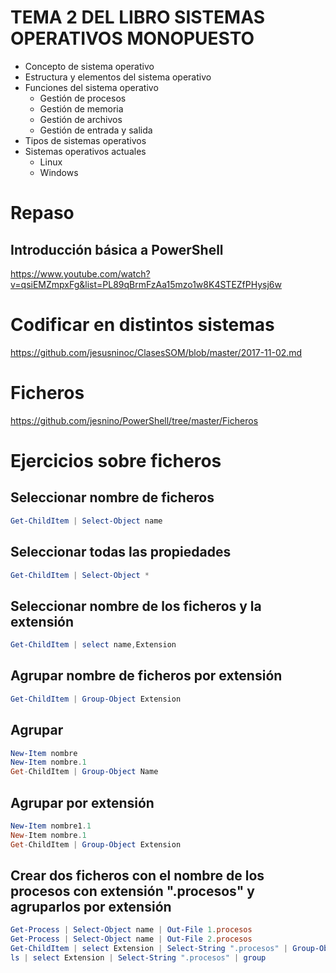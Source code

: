 # TEMA 2 DEL LIBRO SISTEMAS OPERATIVOS MONOPUESTO
- Concepto de sistema operativo
- Estructura y elementos del sistema operativo
- Funciones del sistema operativo
  - Gestión de procesos
  - Gestión de memoria
  - Gestión de archivos
  - Gestión de entrada y salida
- Tipos de sistemas operativos
- Sistemas operativos actuales
  - Linux 
  - Windows

# Repaso
## Introducción básica a PowerShell
https://www.youtube.com/watch?v=qsiEMZmpxFg&list=PL89qBrmFzAa15mzo1w8K4STEZfPHysj6w

# Codificar en distintos sistemas
https://github.com/jesusninoc/ClasesSOM/blob/master/2017-11-02.md

# Ficheros
https://github.com/jesnino/PowerShell/tree/master/Ficheros

# Ejercicios sobre ficheros

## Seleccionar nombre de ficheros
```PowerShell
Get-ChildItem | Select-Object name
```
## Seleccionar todas las propiedades
```PowerShell
Get-ChildItem | Select-Object *
```
## Seleccionar nombre de los ficheros y la extensión
```PowerShell
Get-ChildItem | select name,Extension
```
## Agrupar nombre de ficheros por extensión
```PowerShell
Get-ChildItem | Group-Object Extension
```
## Agrupar
```PowerShell
New-Item nombre
New-Item nombre.1
Get-ChildItem | Group-Object Name
```
## Agrupar por extensión
```PowerShell
New-Item nombre1.1
New-Item nombre.1
Get-ChildItem | Group-Object Extension
```
## Crear dos ficheros con el nombre de los procesos con extensión ".procesos" y agruparlos por extensión
```PowerShell
Get-Process | Select-Object name | Out-File 1.procesos
Get-Process | Select-Object name | Out-File 2.procesos
Get-ChildItem | select Extension | Select-String ".procesos" | Group-Object
ls | select Extension | Select-String ".procesos" | group
```
